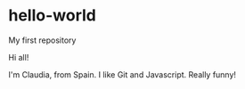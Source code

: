 # hello-world
My first repository

Hi all!

I'm Claudia, from Spain. I like Git and Javascript. Really funny!
